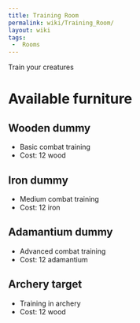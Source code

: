 ```yaml
---
title: Training Room
permalink: wiki/Training_Room/
layout: wiki
tags:
 -  Rooms
---
```


Train your creatures

Available furniture
===================

Wooden dummy
------------

-   Basic combat training
-   Cost: 12 wood

Iron dummy
----------

-   Medium combat training
-   Cost: 12 iron

Adamantium dummy
----------------

-   Advanced combat training
-   Cost: 12 adamantium

Archery target
--------------

-   Training in archery
-   Cost: 12 wood

